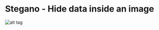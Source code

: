 # Stegano - Hide data inside an image

![alt tag](https://raw.githubusercontent.com/fsiamp/stegano-hidden/master/stegano.png)
